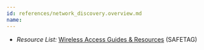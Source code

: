 ```yaml
---
id: references/network_discovery.overview.md
name: 
---
```



  * *Resource List:* [Wireless Access Guides & Resources](#wireless-access-guides-resources) (SAFETAG)

